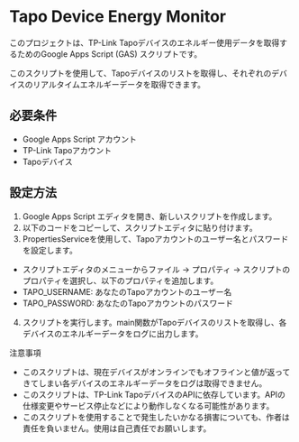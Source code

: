 # Tapo Device Energy Monitor

このプロジェクトは、TP-Link Tapoデバイスのエネルギー使用データを取得するためのGoogle Apps Script (GAS) スクリプトです。

このスクリプトを使用して、Tapoデバイスのリストを取得し、それぞれのデバイスのリアルタイムエネルギーデータを取得できます。

## 必要条件

- Google Apps Script アカウント
- TP-Link Tapoアカウント
- Tapoデバイス

## 設定方法

1. Google Apps Script エディタを開き、新しいスクリプトを作成します。
2. 以下のコードをコピーして、スクリプトエディタに貼り付けます。
3. PropertiesServiceを使用して、Tapoアカウントのユーザー名とパスワードを設定します。
- スクリプトエディタのメニューからファイル -> プロパティ -> スクリプトのプロパティを選択し、以下のプロパティを追加します。
- TAPO_USERNAME: あなたのTapoアカウントのユーザー名
- TAPO_PASSWORD: あなたのTapoアカウントのパスワード
4. スクリプトを実行します。main関数がTapoデバイスのリストを取得し、各デバイスのエネルギーデータをログに出力します。


  
注意事項
- このスクリプトは、現在デバイスがオンラインでもオフラインと値が返ってきてしまい各デバイスのエネルギーデータをログは取得できません。
- このスクリプトは、TP-Link TapoデバイスのAPIに依存しています。APIの仕様変更やサービス停止などにより動作しなくなる可能性があります。
- このスクリプトを使用することで発生したいかなる損害についても、作者は責任を負いません。使用は自己責任でお願いします。

